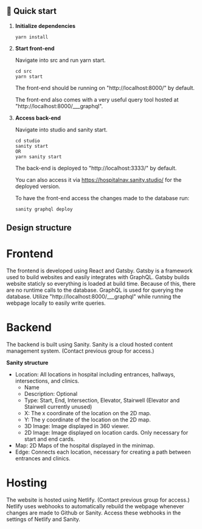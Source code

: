 ## 🚀 Quick start

1.  **Initialize dependencies**

    ```shell
    yarn install
    ```

2.  **Start front-end**

    Navigate into src and run yarn start.

    ```shell
    cd src
    yarn start
    ```

    The front-end should be running on "http://localhost:8000/" by default.

    The front-end also comes with a very useful query tool hosted at "http://localhost:8000/___graphql".

4.  **Access back-end**

    Navigate into studio and sanity start.

    ```shell
    cd studio
    sanity start
    OR
    yarn sanity start
    ```

    The back-end is deployed to "http://localhost:3333/" by default.

    You can also access it via https://hospitalnav.sanity.studio/ for the deployed version.

    To have the front-end access the changes made to the database run:
    
    ```shell
    sanity graphql deploy
    ```

## Design structure

# Frontend
The frontend is developed using React and Gatsby.
Gatsby is a framework used to build websites and easily integrates with GraphQL. Gatsby builds website staticly so everything is loaded at build time.
Because of this, there are no runtime calls to the database.
GraphQL is used for querying the database. Utilize "http://localhost:8000/___graphql" while running the webpage locally to easily write queries.

# Backend
The backend is built using Sanity. Sanity is a cloud hosted content management system. (Contact previous group for access.)

**Sanity structure**
* Location: All locations in hospital including entrances, hallways, intersections, and clinics.
    * Name
    * Description: Optional
    * Type: Start, End, Intersection, Elevator, Stairwell (Elevator and Stairwell currently unused)
    * X: The x coordinate of the location on the 2D map.
    * Y: The y coordinate of the location on the 2D map.
    * 3D Image: Image displayed in 360 viewer.
    * 2D Image: Image displayed on location cards. Only necessary for start and end cards.
* Map: 2D Maps of the hospital displayed in the minimap.
* Edge: Connects each location, necessary for creating a path between entrances and clinics.

# Hosting
The website is hosted using Netlify. (Contact previous group for access.)
Netlify uses webhooks to automatically rebuild the webpage whenever changes are made to Github or Sanity. Access these webhooks in the settings of Netlify and Sanity.

    
